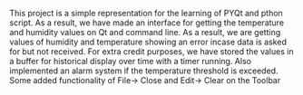 This project is a simple representation for the learning of PYQt and pthon script. As a result, we have made an interface for getting the temperature and humidity values on Qt and command line.
As a result, we are getting values of humidity and temperature showing an error incase data is asked for but not received.
For extra credit purposes, we have stored the values in a buffer for historical display over time with a timer running.
Also implemented an alarm system if the temperature threshold is exceeded.
Some added functionality of File-> Close and Edit-> Clear on the Toolbar
